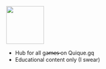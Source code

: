 <a href="https://g.quique.gq"><img height="100" src="https://g.quique.gq/assets/logo_g.svg"></a>
<ul>
  <li>Hub for all ga̶̷̶m̶̷̶e̶̷̶s̶̷̶ on Quique.gq</li>
  <li>Educational content only (I swear)</li>
</ul>
